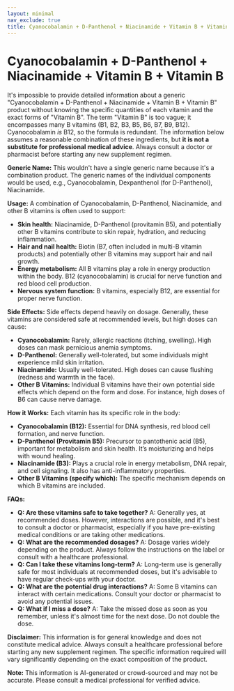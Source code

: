 ```yaml
---
layout: minimal
nav_exclude: true
title: Cyanocobalamin + D-Panthenol + Niacinamide + Vitamin B + Vitamin B
---
```


# Cyanocobalamin + D-Panthenol + Niacinamide + Vitamin B + Vitamin B

It's impossible to provide detailed information about a generic "Cyanocobalamin + D-Panthenol + Niacinamide + Vitamin B + Vitamin B" product without knowing the specific quantities of each vitamin and the exact forms of "Vitamin B".  The term "Vitamin B" is too vague; it encompasses many B vitamins (B1, B2, B3, B5, B6, B7, B9, B12).  Cyanocobalamin *is* B12, so the formula is redundant.  The information below assumes a reasonable combination of these ingredients, but **it is not a substitute for professional medical advice**.  Always consult a doctor or pharmacist before starting any new supplement regimen.


**Generic Name:**  This wouldn't have a single generic name because it's a combination product.  The generic names of the individual components would be used, e.g., Cyanocobalamin, Dexpanthenol (for D-Panthenol), Niacinamide.

**Usage:**  A combination of Cyanocobalamin, D-Panthenol, Niacinamide, and other B vitamins is often used to support:

* **Skin health:**  Niacinamide, D-Panthenol (provitamin B5), and potentially other B vitamins contribute to skin repair, hydration, and reducing inflammation.
* **Hair and nail health:**  Biotin (B7, often included in multi-B vitamin products) and potentially other B vitamins may support hair and nail growth.
* **Energy metabolism:**  All B vitamins play a role in energy production within the body.  B12 (cyanocobalamin) is crucial for nerve function and red blood cell production.
* **Nervous system function:** B vitamins, especially B12, are essential for proper nerve function.


**Side Effects:**  Side effects depend heavily on dosage.  Generally, these vitamins are considered safe at recommended levels, but high doses can cause:

* **Cyanocobalamin:**  Rarely, allergic reactions (itching, swelling).  High doses can mask pernicious anemia symptoms.
* **D-Panthenol:**  Generally well-tolerated, but some individuals might experience mild skin irritation.
* **Niacinamide:**  Usually well-tolerated. High doses can cause flushing (redness and warmth in the face).
* **Other B Vitamins:**  Individual B vitamins have their own potential side effects which depend on the form and dose.  For instance, high doses of B6 can cause nerve damage.


**How it Works:** Each vitamin has its specific role in the body:

* **Cyanocobalamin (B12):**  Essential for DNA synthesis, red blood cell formation, and nerve function.
* **D-Panthenol (Provitamin B5):**  Precursor to pantothenic acid (B5), important for metabolism and skin health.  It’s moisturizing and helps with wound healing.
* **Niacinamide (B3):**  Plays a crucial role in energy metabolism, DNA repair, and cell signaling.  It also has anti-inflammatory properties.
* **Other B Vitamins (specify which):**  The specific mechanism depends on which B vitamins are included.


**FAQs:**

* **Q:  Are these vitamins safe to take together?** A:  Generally yes, at recommended doses. However, interactions are possible, and it's best to consult a doctor or pharmacist, especially if you have pre-existing medical conditions or are taking other medications.
* **Q:  What are the recommended dosages?** A:  Dosage varies widely depending on the product.  Always follow the instructions on the label or consult with a healthcare professional.
* **Q:  Can I take these vitamins long-term?** A:  Long-term use is generally safe for most individuals at recommended doses, but it's advisable to have regular check-ups with your doctor.
* **Q:  What are the potential drug interactions?** A: Some B vitamins can interact with certain medications. Consult your doctor or pharmacist to avoid any potential issues.
* **Q:  What if I miss a dose?** A:  Take the missed dose as soon as you remember, unless it's almost time for the next dose. Do not double the dose.


**Disclaimer:** This information is for general knowledge and does not constitute medical advice.  Always consult a healthcare professional before starting any new supplement regimen.  The specific information required will vary significantly depending on the exact composition of the product.


**Note:** This information is AI-generated or crowd-sourced and may not be accurate. Please consult a medical professional for verified advice.